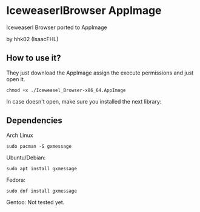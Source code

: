 # IceweaserlBrowser AppImage
Iceweaserl Browser ported to AppImage

by hhk02 (IsaacFHL)

## How to use it?

They just download the AppImage assign the execute permissions and just open it.

```
chmod +x ./Iceweasel_Browser-x86_64.AppImage 
```

In case doesn't open, make sure you installed the next library:

## Dependencies
Arch Linux
```
sudo pacman -S gxmessage
```

Ubuntu/Debian:
```
sudo apt install gxmessage
```

Fedora:
```
sudo dnf install gxmessage
```

Gentoo:
Not tested yet.